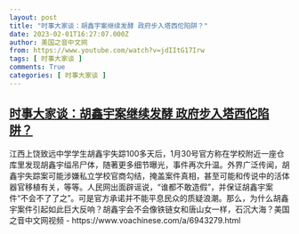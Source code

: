 ```yaml
---
layout: post
title: "时事大家谈：胡鑫宇案继续发酵 政府步入塔西佗陷阱？"
date: 2023-02-01T16:27:07.000Z
author: 美国之音中文网
from: https://www.youtube.com/watch?v=jdIItG17Irw
tags: [ 时事大家谈 ]
comments: True
categories: [ 时事大家谈 ]
---
```

<!--1675268827000-->
[时事大家谈：胡鑫宇案继续发酵 政府步入塔西佗陷阱？](https://www.youtube.com/watch?v=jdIItG17Irw)
------

<div>
江西上饶致远中学学生胡鑫宇失踪100多天后，1月30号官方称在学校附近一座仓库里发现胡鑫宇缢吊尸体，随著更多细节曝光，事件再次升温。外界广泛传闻，胡鑫宇失踪案可能涉嫌私立学校官商勾结，掩盖案件真相，甚至可能和传说中的活体器官移植有关，等等。人民网出面辟谣说，“谁都不敢造假”，并保证胡鑫宇案件“不会不了了之”。可是官方承诺并不能平息民众的质疑浪潮。那么，为什么胡鑫宇案件引起如此巨大反响？胡鑫宇会不会像铁链女和唐山女一样，石沉大海？美国之音中文网视频 - https://www.voachinese.com/a/6943279.html
</div>
